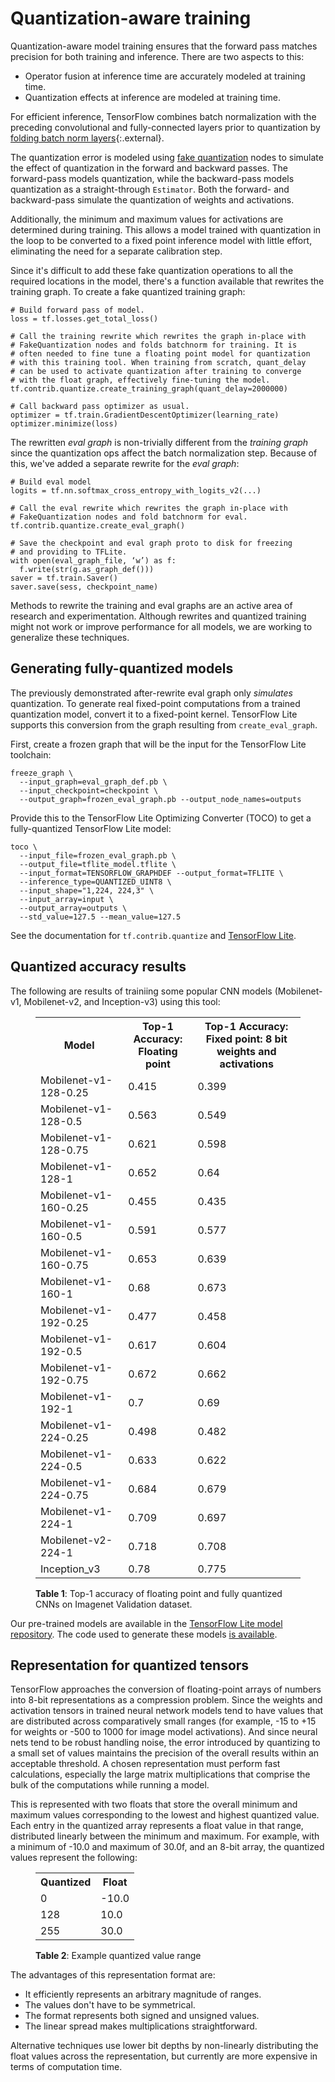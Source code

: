 
# Quantization-aware training

Quantization-aware model training ensures that the forward pass matches precision
for both training and inference. There are two aspects to this:

* Operator fusion at inference time are accurately modeled at training time.
* Quantization effects at inference are modeled at training time.

For efficient inference, TensorFlow combines batch normalization with the preceding
convolutional and fully-connected layers prior to quantization by
[folding batch norm layers](https://github.com/tensorflow/tensorflow/blob/master/tensorflow/contrib/quantize/python/fold_batch_norms.py){:.external}. 

The quantization error is modeled using [fake quantization](../api_guides/python/array_ops.md#Fake_quantization)
nodes to simulate the effect of quantization in the forward and backward passes. The
forward-pass models quantization, while the backward-pass models quantization as a
straight-through `Estimator`. Both the forward- and backward-pass simulate the quantization
of weights and activations.

Additionally, the minimum and maximum values for activations are determined
during training. This allows a model trained with quantization in the loop to be
converted to a fixed point inference model with little effort, eliminating the
need for a separate calibration step.

Since it's difficult to add these fake quantization operations to all the
required locations in the model, there's a function available that rewrites the
training graph. To create a fake quantized training graph:

```
# Build forward pass of model.
loss = tf.losses.get_total_loss()

# Call the training rewrite which rewrites the graph in-place with
# FakeQuantization nodes and folds batchnorm for training. It is
# often needed to fine tune a floating point model for quantization
# with this training tool. When training from scratch, quant_delay
# can be used to activate quantization after training to converge
# with the float graph, effectively fine-tuning the model.
tf.contrib.quantize.create_training_graph(quant_delay=2000000)

# Call backward pass optimizer as usual.
optimizer = tf.train.GradientDescentOptimizer(learning_rate)
optimizer.minimize(loss)
```

The rewritten *eval graph* is non-trivially different from the *training graph*
since the quantization ops affect the batch normalization step. Because of this,
we've added a separate rewrite for the *eval graph*:

```
# Build eval model
logits = tf.nn.softmax_cross_entropy_with_logits_v2(...)

# Call the eval rewrite which rewrites the graph in-place with
# FakeQuantization nodes and fold batchnorm for eval.
tf.contrib.quantize.create_eval_graph()

# Save the checkpoint and eval graph proto to disk for freezing
# and providing to TFLite.
with open(eval_graph_file, ‘w’) as f:
  f.write(str(g.as_graph_def()))
saver = tf.train.Saver()
saver.save(sess, checkpoint_name)
```

Methods to rewrite the training and eval graphs are an active area of research
and experimentation. Although rewrites and quantized training might not work or
improve performance for all models, we are working to generalize these techniques.


## Generating fully-quantized models

The previously demonstrated after-rewrite eval graph only *simulates*
quantization. To generate real fixed-point computations from a trained
quantization model, convert it to a fixed-point kernel. TensorFlow Lite supports
this conversion from the graph resulting from `create_eval_graph`.

First, create a frozen graph that will be the input for the TensorFlow Lite
toolchain:

```
freeze_graph \
  --input_graph=eval_graph_def.pb \
  --input_checkpoint=checkpoint \
  --output_graph=frozen_eval_graph.pb --output_node_names=outputs
```

Provide this to the TensorFlow Lite Optimizing Converter (TOCO) to get a
fully-quantized TensorFlow Lite model:

```
toco \
  --input_file=frozen_eval_graph.pb \
  --output_file=tflite_model.tflite \
  --input_format=TENSORFLOW_GRAPHDEF --output_format=TFLITE \
  --inference_type=QUANTIZED_UINT8 \
  --input_shape="1,224, 224,3" \
  --input_array=input \
  --output_array=outputs \
  --std_value=127.5 --mean_value=127.5
```

See the documentation for `tf.contrib.quantize` and [TensorFlow Lite](../mobile/tflite/).


## Quantized accuracy results

The following are results of trainiing some popular CNN models (Mobilenet-v1,
Mobilenet-v2, and Inception-v3) using this tool:

<figure>
  <table>
    <tr>
      <th>Model</th>
      <th>Top-1 Accuracy:<br>Floating point</th>
      <th>Top-1 Accuracy:<br>Fixed point: 8 bit weights and activations</th>
    </tr>
    <tr><td>Mobilenet-v1-128-0.25</td><td>0.415</td><td>0.399</td></tr>
    <tr><td>Mobilenet-v1-128-0.5</td><td>0.563</td><td>0.549</td></tr>
    <tr><td>Mobilenet-v1-128-0.75</td><td>0.621</td><td>0.598</td></tr>
    <tr><td>Mobilenet-v1-128-1</td><td>0.652</td><td>0.64</td></tr>
    <tr><td>Mobilenet-v1-160-0.25</td><td>0.455</td><td>0.435</td></tr>
    <tr><td>Mobilenet-v1-160-0.5</td><td>0.591</td><td>0.577</td></tr>
    <tr><td>Mobilenet-v1-160-0.75</td><td>0.653</td><td>0.639</td></tr>
    <tr><td>Mobilenet-v1-160-1</td><td>0.68</td><td>0.673</td></tr>
    <tr><td>Mobilenet-v1-192-0.25</td><td>0.477</td><td>0.458</td></tr>
    <tr><td>Mobilenet-v1-192-0.5</td><td>0.617</td><td>0.604</td></tr>
    <tr><td>Mobilenet-v1-192-0.75</td><td>0.672</td><td>0.662</td></tr>
    <tr><td>Mobilenet-v1-192-1</td><td>0.7</td><td>0.69</td></tr>
    <tr><td>Mobilenet-v1-224-0.25</td><td>0.498</td><td>0.482</td></tr>
    <tr><td>Mobilenet-v1-224-0.5</td><td>0.633</td><td>0.622</td></tr>
    <tr><td>Mobilenet-v1-224-0.75</td><td>0.684</td><td>0.679</td></tr>
    <tr><td>Mobilenet-v1-224-1</td><td>0.709</td><td>0.697</td></tr>
    <tr><td>Mobilenet-v2-224-1</td><td>0.718</td><td>0.708</td></tr>
   <tr><td>Inception_v3</td><td>0.78</td><td>0.775</td></tr>
  </table>
  <figcaption>
    <b>Table 1</b>: Top-1 accuracy of floating point and fully quantized CNNs on Imagenet Validation dataset.
  </figcaption>
</figure>

Our pre-trained models are available in the
<a href="https://github.com/tensorflow/tensorflow/blob/master/tensorflow/contrib/lite/g3doc/models.md#image-classification-quantized-models" class="external">TensorFlow Lite model repository</a>. The code used to generate
these models <a href="https://github.com/tensorflow/models/blob/master/research/slim/nets/mobilenet_v1_train.py" class="external">is available</a>.


## Representation for quantized tensors

TensorFlow approaches the conversion of floating-point arrays of numbers into
8-bit representations as a compression problem. Since the weights and activation
tensors in trained neural network models tend to have values that are distributed
across comparatively small ranges (for example, -15 to +15 for weights or -500 to
1000 for image model activations). And since neural nets tend to be robust
handling noise, the error introduced by quantizing to a small set of values
maintains the precision of the overall results within an acceptable threshold. A
chosen representation must perform fast calculations, especially the large matrix
multiplications that comprise the bulk of the computations while running a model.

This is represented with two floats that store the overall minimum and maximum
values corresponding to the lowest and highest quantized value. Each entry in the
quantized array represents a float value in that range, distributed linearly
between the minimum and maximum. For example, with a minimum of -10.0 and maximum
of 30.0f, and an 8-bit array, the quantized values represent the following:

<figure>
  <table>
    <tr><th>Quantized</th><th>Float</th></tr>
    <tr><td>0</td><td>-10.0</td></tr>
    <tr><td>128</td><td>10.0</td></tr>
    <tr><td>255</td><td>30.0</td></tr>
  </table>
  <figcaption>
    <b>Table 2</b>: Example quantized value range
  </figcaption>
</figure>

The advantages of this representation format are:

* It efficiently represents an arbitrary magnitude of ranges.
* The values don't have to be symmetrical.
* The format represents both signed and unsigned values.
* The linear spread makes multiplications straightforward.

Alternative techniques use lower bit depths by non-linearly distributing the
float values across the representation, but currently are more expensive in terms
of computation time.
